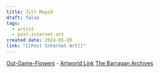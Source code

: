 ```yaml
---
title: Jill Magid
draft: false
tags:
  - artist
  - post-internet-art
created date: 2024-05-20
link: "[[Post Internet Art]]"
---
```

[Out-Game-Flowers](https://www.jillmagid.com/projects/out-game-flowers) - [Artworld Link](https://www.artwrld.com/projects/out-game-flowers)
[The Barragan Archives](https://www.jillmagid.com/projects/the-barragan-archives)
